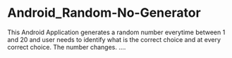 # Android_Random-No-Generator
This Android Application generates a random number everytime between 1 and 20 and user needs to identify what is the correct choice and at every correct choice. The number changes.
....
